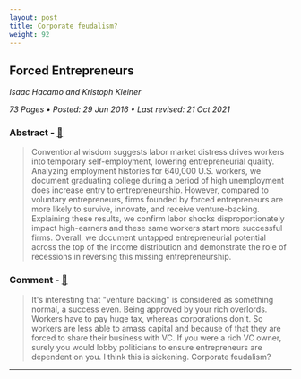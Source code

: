 ```yaml
---
layout: post
title: Corporate feudalism?
weight: 92
---
```


## Forced Entrepreneurs

_Isaac Hacamo and Kristoph Kleiner_

_73 Pages • Posted: 29 Jun 2016 • Last revised: 21 Oct 2021_

### Abstract - [🔗](https://papers.ssrn.com/sol3/papers.cfm?abstract_id=2801637)

> Conventional wisdom suggests labor market distress drives workers into temporary self-employment, lowering entrepreneurial quality. Analyzing employment histories for 640,000 U.S. workers, we document graduating college during a period of high unemployment does increase entry to entrepreneurship. However, compared to voluntary entrepreneurs, firms founded by forced entrepreneurs are more likely to survive, innovate, and receive venture-backing. Explaining these results, we confirm labor shocks disproportionately impact high-earners and these same workers start more successful firms. Overall, we document untapped entrepreneurial potential across the top of the income distribution and demonstrate the role of recessions in reversing this missing entrepreneurship.

### Comment - [🔗](https://news.ycombinator.com/item?id=27195323)

> It's interesting that "venture backing" is considered as something normal, a success even. Being approved by your rich overlords. Workers have to pay huge tax, whereas corporations don't. So workers are less able to amass capital and because of that they are forced to share their business with VC. If you were a rich VC owner, surely you would lobby politicians to ensure entrepreneurs are dependent on you. I think this is sickening. Corporate feudalism?

---
